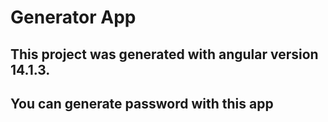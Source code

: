 # Generator App

## This project was generated with angular version 14.1.3.
## You can generate password with this app 
